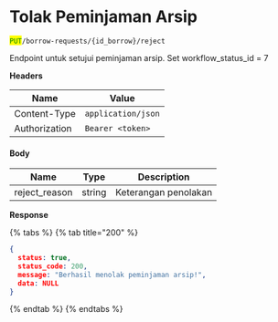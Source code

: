 # Tolak Peminjaman Arsip

<mark style="color:green;">`PUT`</mark>`/borrow-requests/{id_borrow}/reject`

Endpoint untuk setujui peminjaman arsip. Set workflow\_status\_id = 7

**Headers**

| Name          | Value              |
| ------------- | ------------------ |
| Content-Type  | `application/json` |
| Authorization | `Bearer <token>`   |

#### Body

| Name           | Type   | Description          |
| -------------- | ------ | -------------------- |
| reject\_reason | string | Keterangan penolakan |

**Response**

{% tabs %}
{% tab title="200" %}
```json
{
  status: true,
  status_code: 200,
  message: "Berhasil menolak peminjaman arsip!",
  data: NULL
}
```
{% endtab %}
{% endtabs %}
